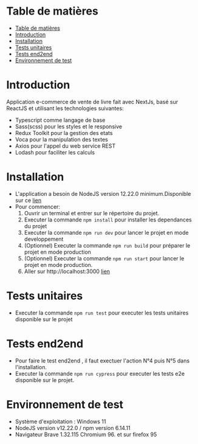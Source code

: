 # Table de matières
- [Table de matières](#table-de-matières)
- [Introduction](#introduction)
- [Installation](#installation)
- [Tests unitaires](#tests-unitaires)
- [Tests end2end](#tests-end2end)
- [Environnement de test](#environnement-de-test)

# Introduction
 Application e-commerce de vente de livre fait avec NextJs, basé sur ReactJS et
 utilisant les technologies suivantes:
 - Typescript comme langage de base
 - Sass(scss) pour les styles et le responsive
 - Redux Toolkit pour la gestion des etats
 - Voca pour la manipulation des textes
 - Axios pour l'appel du web service REST
 - Lodash pour faciliter les calculs

# Installation
 - L'application a besoin de NodeJS version 12.22.0 minimum.Disponible sur ce [lien](https://nodejs.org/en/download/)
 - Pour commencer:
    1. Ouvrir un terminal et entrer sur le répertoire du projet.
    2. Executer la commande ```npm install``` pour installer les dependances du projet
    3. Executer la commande ```npm run dev``` pour lancer le projet en mode developpement
    4. (Optionnel) Executer la commande ```npm run build``` pour préparer le projet en mode production
    5. (Optionnel) Executer la commande ```npm run start``` pour lancer le projet en mode production.
    6. Aller sur http://localhost:3000 [lien](http://localhost:3000)

# Tests unitaires
 - Executer la commande ```npm run test``` pour executer les tests unitaires disponible sur le projet

# Tests end2end
 - Pour faire le test end2end , il faut exectuer l'action N°4 puis N°5 dans l'installation.
 - Executer la commande ```npm run cypress``` pour executer les tests e2e disponible sur le projet.

# Environnement de test
 - Système d'exploitation : Windows 11
 - NodeJS version v12.22.0 / npm version 6.14.11
 - Navigateur Brave 1.32.115 Chromium 96. et sur firefox 95

